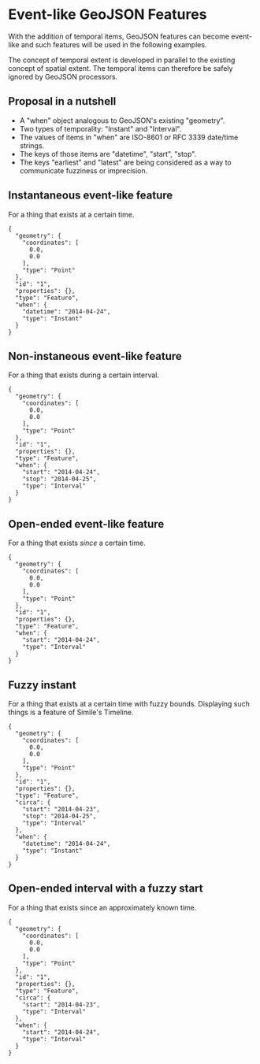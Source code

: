 # Event-like GeoJSON Features

With the addition of temporal items, GeoJSON features can become event-like and
such features will be used in the following examples.

The concept of temporal extent is developed in parallel to the existing concept
of spatial extent. The temporal items can therefore be safely ignored by
GeoJSON processors.

## Proposal in a nutshell

- A "when" object analogous to GeoJSON's existing "geometry".
- Two types of temporality: "Instant" and "Interval".
- The values of items in "when" are ISO-8601 or RFC 3339 date/time strings.
- The keys of those items are "datetime", "start", "stop".
- The keys "earliest" and "latest" are being considered as a way to communicate
  fuzziness or imprecision.

## Instantaneous event-like feature

For a thing that exists at a certain time.

```
{
  "geometry": {
    "coordinates": [
      0.0,
      0.0
    ],
    "type": "Point"
  },
  "id": "1",
  "properties": {},
  "type": "Feature",
  "when": {
    "datetime": "2014-04-24",
    "type": "Instant"
  }
}
```

## Non-instaneous event-like feature

For a thing that exists during a certain interval.

```
{
  "geometry": {
    "coordinates": [
      0.0,
      0.0
    ],
    "type": "Point"
  },
  "id": "1",
  "properties": {},
  "type": "Feature",
  "when": {
    "start": "2014-04-24",
    "stop": "2014-04-25",
    "type": "Interval"
  }
}
```

## Open-ended event-like feature

For a thing that exists *since* a certain time.

```
{
  "geometry": {
    "coordinates": [
      0.0,
      0.0
    ],
    "type": "Point"
  },
  "id": "1",
  "properties": {},
  "type": "Feature",
  "when": {
    "start": "2014-04-24",
    "type": "Interval"
  }
}
```

## Fuzzy instant

For a thing that exists at a certain time with fuzzy bounds. Displaying such
things is a feature of Simile's Timeline.

```
{
  "geometry": {
    "coordinates": [
      0.0,
      0.0
    ],
    "type": "Point"
  },
  "id": "1",
  "properties": {},
  "type": "Feature",
  "circa": {
    "start": "2014-04-23",
    "stop": "2014-04-25",
    "type": "Interval"
  },
  "when": {
    "datetime": "2014-04-24",
    "type": "Instant"
  }
}
```

## Open-ended interval with a fuzzy start

For a thing that exists since an approximately known time.

```
{
  "geometry": {
    "coordinates": [
      0.0,
      0.0
    ],
    "type": "Point"
  },
  "id": "1",
  "properties": {},
  "type": "Feature",
  "circa": {
    "start": "2014-04-23",
    "type": "Interval"
  },
  "when": {
    "start": "2014-04-24",
    "type": "Interval"
  }
}
```
